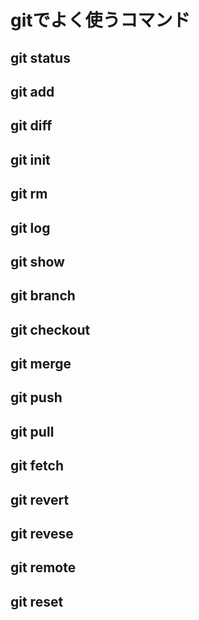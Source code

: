 # gitでよく使うコマンド

## git status  

## git add

## git diff

## git init

## git rm

## git log

## git show

## git branch

## git checkout

## git merge

## git push

## git pull

## git fetch

## git revert

## git revese

## git remote

## git reset



